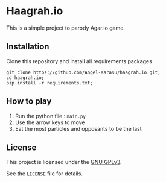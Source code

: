 # Haagrah.io

This is a simple project to parody Agar.io game.
    
## Installation

Clone this repository and install all requirements packages
```shell
git clone https://github.com/Angel-Karasu/haagrah.io.git;
cd haagrah.io;
pip install -r requirements.txt;
```

## How to play

1. Run the python file : `main.py`
2. Use the arrow keys to move
3. Eat the most particles and opposants to be the last
  
## License

This project is licensed under the [GNU GPLv3](https://choosealicense.com/licenses/gpl-3.0/).

See the `LICENSE` file for details.
